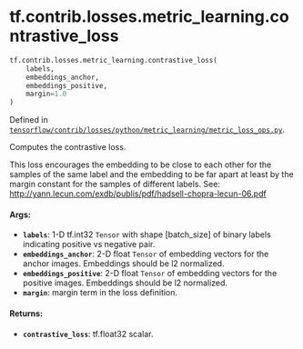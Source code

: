 <div itemscope itemtype="http://developers.google.com/ReferenceObject">
<meta itemprop="name" content="tf.contrib.losses.metric_learning.contrastive_loss" />
<meta itemprop="path" content="Stable" />
</div>

# tf.contrib.losses.metric_learning.contrastive_loss

``` python
tf.contrib.losses.metric_learning.contrastive_loss(
    labels,
    embeddings_anchor,
    embeddings_positive,
    margin=1.0
)
```



Defined in [`tensorflow/contrib/losses/python/metric_learning/metric_loss_ops.py`](https://www.tensorflow.org/code/tensorflow/contrib/losses/python/metric_learning/metric_loss_ops.py).

Computes the contrastive loss.

This loss encourages the embedding to be close to each other for
  the samples of the same label and the embedding to be far apart at least
  by the margin constant for the samples of different labels.
See: http://yann.lecun.com/exdb/publis/pdf/hadsell-chopra-lecun-06.pdf

#### Args:

* <b>`labels`</b>: 1-D tf.int32 `Tensor` with shape [batch_size] of
    binary labels indicating positive vs negative pair.
* <b>`embeddings_anchor`</b>: 2-D float `Tensor` of embedding vectors for the anchor
    images. Embeddings should be l2 normalized.
* <b>`embeddings_positive`</b>: 2-D float `Tensor` of embedding vectors for the
    positive images. Embeddings should be l2 normalized.
* <b>`margin`</b>: margin term in the loss definition.


#### Returns:

* <b>`contrastive_loss`</b>: tf.float32 scalar.